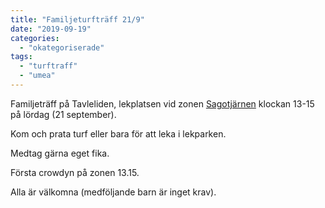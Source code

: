 ```yaml
---
title: "Familjeturfträff 21/9"
date: "2019-09-19"
categories: 
  - "okategoriserade"
tags: 
  - "turftraff"
  - "umea"
---
```


Familjeträff på Tavleliden, lekplatsen vid zonen [Sagotjärnen](https://turfgame.com/map/Sagotjärnen) klockan 13-15 på lördag (21 september).

Kom och prata turf eller bara för att leka i lekparken.

Medtag gärna eget fika.

Första crowdyn på zonen 13.15.

Alla är välkomna (medföljande barn är inget krav).

